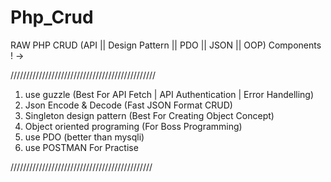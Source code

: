 # Php_Crud
RAW PHP CRUD (API || Design Pattern || PDO || JSON || OOP) 
 Components ! ->  
 
 //////////////////////////////////////////////  
 
 1. use guzzle (Best For API Fetch | API Authentication | Error Handelling) 
 2. Json Encode & Decode (Fast JSON Format CRUD) 
 3. Singleton design pattern (Best For Creating Object Concept) 
 4. Object oriented programing (For Boss Programming) 
 5. use PDO (better than mysqli) 
 6. use POSTMAN For Practise  
 
 /////////////////////////////////////////////
